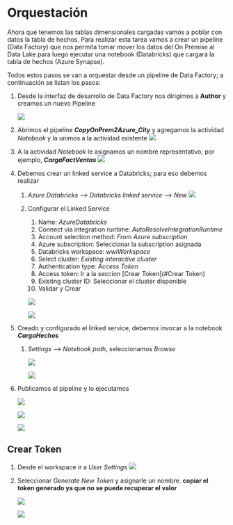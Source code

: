 # Orquestación
Ahora que tenemos las tablas dimensionales cargadas vamos a poblar con datos la tabla de hechos. Para realizar esta tarea vamos a crear un 
pipeline (Data Factory) que nos permita tomar _mover_ los datos del On Premise al Data Lake para luego ejecutar una notebook (Databricks) que cargará la tabla de hechos (Azure Synapse).

Todos estos pasos se van a orquestar desde un pipeline de Data Factory; a continuación se listan los pasos:

1. Desde la interfaz de desarrollo de Data Factory nos dirigimos a **Author** y creamos un nuevo Pipeline
	
	<img src="images/Pipeline_city_01.png"/><br/>
	        
2. Abrimos el pipeline **_CopyOnPrem2Azure_City_** y agregamos la actividad _Notebook_ y la unimos a la actividad existente
	<img src="images/Pipeline_factVentas_01.png"/><br/>

3. A la actividad _Notebook_ le asignamos un nombre representativo, por ejemplo, **_CargaFactVentas_**
	<img src="images/Pipeline_factVentas_02.png"/><br/>

4. Debemos crear un linked service a Databricks; para eso debemos realizar
	1. _Azure Databricks --> Databricks linked service --> New_
		<img src="images/Pipeline_factVentas_03.png"/><br/>
	2. Configurar el Linked Service
		1. Name: _AzureDatabricks_
		2. Connect via integration runtime: _AutoResolveIntegrationRuntime_
		3. Account selection method: _From Azure subscription_
		4. Azure subscription: Seleccionar la subscription asignada
		5. Databricks workspace: _wwiWorkspace_ 
		6. Select cluster: _Existing interactive cluster_
		7. Authentication type: _Access Token_
		8. Access token: Ir a la seccion [Crear Token](#Crear Token)
		9. Existing cluster ID: Seleccionar el cluster disponible
		10. Validar y Crear
		
		<img src="images/Pipeline_factVentas_04.png"/><br/>
		
		<img src="images/Pipeline_factVentas_05.png"/><br/>

5. Creado y configurado el linked service, debemos invocar a la notebook **_CargaHechos_**
	1. _Settings --> Notebook path_, seleccionamos _Browse_
		
		<img src="images/Pipeline_factVentas_06.png"/><br/>
		
		<img src="images/Pipeline_factVentas_07.png"/><br/>

6. Publicamos el pipeline y lo ejecutamos
	
	<img src="images/Pipeline_factVentas_08.png"/><br/>
	
	<img src="images/Pipeline_factVentas_09.png"/><br/>
	
	<img src="images/Pipeline_factVentas_10.png"/><br/>	

## Crear Token
1. Desde el workspace ir a _User Settings_
	<img src="images/DB_09.png"/><br/>

2. Seleccionar _Generate New Token_ y asignarle un nombre. 
**copiar el token generado ya que no se puede recuperar el valor**

	<img src="images/DB_10.png"/><br/>
	
	<img src="images/DB_11.png"/><br/>